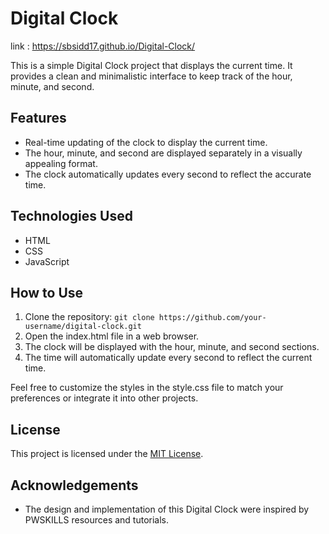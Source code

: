 # Digital Clock
link : https://sbsidd17.github.io/Digital-Clock/

This is a simple Digital Clock project that displays the current time. It provides a clean and minimalistic interface to keep track of the hour, minute, and second.

## Features

- Real-time updating of the clock to display the current time.
- The hour, minute, and second are displayed separately in a visually appealing format.
- The clock automatically updates every second to reflect the accurate time.

## Technologies Used

- HTML
- CSS
- JavaScript

## How to Use

1. Clone the repository: `git clone https://github.com/your-username/digital-clock.git`
2. Open the index.html file in a web browser.
3. The clock will be displayed with the hour, minute, and second sections.
4. The time will automatically update every second to reflect the current time.

Feel free to customize the styles in the style.css file to match your preferences or integrate it into other projects.

## License

This project is licensed under the [MIT License](LICENSE).

## Acknowledgements

- The design and implementation of this Digital Clock were inspired by PWSKILLS resources and tutorials.

